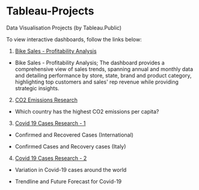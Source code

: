 # Tableau-Projects
Data Visualisation Projects (by Tableau.Public)

To view interactive dashboards, follow the links below:

 1) [Bike Sales - Profitability Analysis](https://public.tableau.com/shared/TH6WPJ9Q4?:display_count=n&:origin=viz_share_link)

- Bike Sales - Profitability Analysis;
     The dashboard provides a comprehensive view of sales trends, spanning annual and monthly data and detailing performance by store, state, brand and product category, highlighting top customers and sales' rep revenue while providing strategic insights.
  
2) [CO2 Emissions Research](https://public.tableau.com/views/CO2EmissionsResearch_16602466132530/Dashboard1?:language=en-US&:display_count=n&:origin=viz_share_link) 

- Which country has the highest CO2 emissions per capita?

3) [Covid 19 Cases Research - 1 ](https://public.tableau.com/views/Covid19CasesResearch-1/Dashboard2?:language=en-US&:display_count=n&:origin=viz_share_link) 
- Confirmed and Recovered Cases (International)

- Confirmed Cases and Recovery cases (Italy)

4) [Covid 19 Cases Research - 2 ](https://public.tableau.com/views/Covid19CasesResearch-2/Dashboard3?:language=en-US&:display_count=n&:origin=viz_share_link) 

- Variation in Covid-19 cases around the world

- Trendline and Future Forecast for Covid-19
